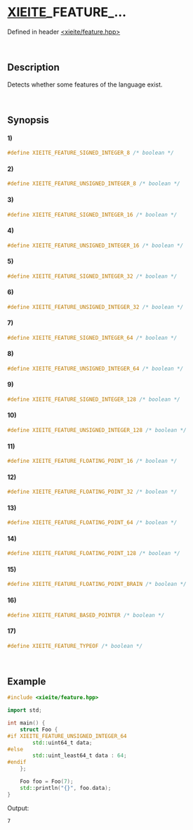 # [XIEITE](../../macros.md)\_FEATURE\_...
Defined in header [<xieite/feature.hpp>](../../../src/macros/feature.hpp)

&nbsp;

## Description
Detects whether some features of the language exist.

&nbsp;

## Synopsis
#### 1)
```cpp
#define XIEITE_FEATURE_SIGNED_INTEGER_8 /* boolean */
```
#### 2)
```cpp
#define XIEITE_FEATURE_UNSIGNED_INTEGER_8 /* boolean */
```
#### 3)
```cpp
#define XIEITE_FEATURE_SIGNED_INTEGER_16 /* boolean */
```
#### 4)
```cpp
#define XIEITE_FEATURE_UNSIGNED_INTEGER_16 /* boolean */
```
#### 5)
```cpp
#define XIEITE_FEATURE_SIGNED_INTEGER_32 /* boolean */
```
#### 6)
```cpp
#define XIEITE_FEATURE_UNSIGNED_INTEGER_32 /* boolean */
```
#### 7)
```cpp
#define XIEITE_FEATURE_SIGNED_INTEGER_64 /* boolean */
```
#### 8)
```cpp
#define XIEITE_FEATURE_UNSIGNED_INTEGER_64 /* boolean */
```
#### 9)
```cpp
#define XIEITE_FEATURE_SIGNED_INTEGER_128 /* boolean */
```
#### 10)
```cpp
#define XIEITE_FEATURE_UNSIGNED_INTEGER_128 /* boolean */
```
#### 11)
```cpp
#define XIEITE_FEATURE_FLOATING_POINT_16 /* boolean */
```
#### 12)
```cpp
#define XIEITE_FEATURE_FLOATING_POINT_32 /* boolean */
```
#### 13)
```cpp
#define XIEITE_FEATURE_FLOATING_POINT_64 /* boolean */
```
#### 14)
```cpp
#define XIEITE_FEATURE_FLOATING_POINT_128 /* boolean */
```
#### 15)
```cpp
#define XIEITE_FEATURE_FLOATING_POINT_BRAIN /* boolean */
```
#### 16)
```cpp
#define XIEITE_FEATURE_BASED_POINTER /* boolean */
```
#### 17)
```cpp
#define XIEITE_FEATURE_TYPEOF /* boolean */
```

&nbsp;

## Example
```cpp
#include <xieite/feature.hpp>

import std;

int main() {
    struct Foo {
#if XIEITE_FEATURE_UNSIGNED_INTEGER_64
        std::uint64_t data;
#else
        std::uint_least64_t data : 64;
#endif
    };

    Foo foo = Foo(7);
    std::println("{}", foo.data);
}
```
Output:
```
7
```

